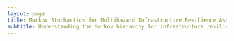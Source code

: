 ```yaml
---
layout: page
title: Markov Stochastics for Multihazard Infrastructure Resilience Assessment
subtitle: Understanding the Markov hierarchy for infrastructure resilience assessment
---
```


